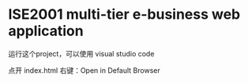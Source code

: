 # ISE2001 multi-tier e-business web application

运行这个project，可以使用 visual studio code

点开 index.html 右键：Open in Default Browser
